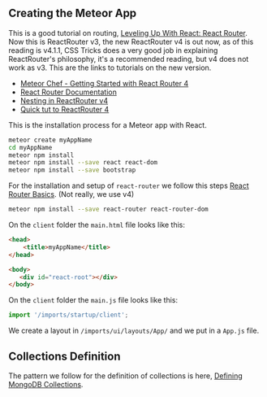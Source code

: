 ## Creating the Meteor App

This is a good tutorial on routing, [Leveling Up With React: React Router]. Now this is ReactRouter v3, the new ReactRouter v4 is out now, as of this reading is v4.1.1, CSS Tricks does a very good job in explaining ReactRouter's philosophy, it's a recommended reading, but v4 does not work as v3. This are the links to tutorials on the new version.

-   [Meteor Chef - Getting Started with React Router 4]
-   [React Router Documentation]
-   [Nesting in ReactRouter v4]
-   [Quick tut to ReactRouter 4]

This is the installation process for a Meteor app with React.

```bash
meteor create myAppName
cd myAppName
meteor npm install
meteor npm install --save react react-dom
meteor npm install --save bootstrap
```

For the installation and setup of `react-router` we follow this steps [React Router Basics]. (Not really, we use v4)

```bash
meteor npm install --save react-router react-router-dom
```

On the `client` folder the `main.html` file looks like this:

```html
<head>
    <title>myAppName</title>
</head>

<body>
   <div id="react-root"></div>
</body>
```

On the `client` folder the `main.js` file looks like this:
```javascript
import '/imports/startup/client';
```

We create a layout in `/imports/ui/layouts/App/` and we put in a `App.js` file.

## Collections Definition

The pattern we follow for the definition of collections is here, [Defining MongoDB Collections].


[Leveling Up With React: React Router]: https://css-tricks.com/learning-react-router/
[Meteor Chef - Getting Started with React Router 4]: https://themeteorchef.com/tutorials/getting-started-with-react-router-v4
[React Router Documentation]: https://reacttraining.com/react-router/web/guides/quick-start
[Nesting in ReactRouter v4]: https://teamtreehouse.com/community/warning-you-should-not-use-route-component-and-route-children-in-the-same-route-route-children-will-be-ignored
[Quick tut to ReactRouter 4]: https://medium.com/@pshrmn/a-simple-react-router-v4-tutorial-7f23ff27adf˚
[React Router Basics]: https://themeteorchef.com/tutorials/react-router-basics
[Defining MongoDB Collections]: https://themeteorchef.com/tutorials/defining-mongodb-collections
